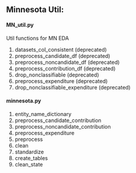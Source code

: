 ## Minnesota Util:
#### MN_util.py

Util functions for MN EDA
1. datasets_col_consistent (deprecated)
2. preprocess_candidate_df (deprecated)
3. preprocess_noncandidate_df (deprecated)
4. preprocess_contribution_df (deprecated)
5. drop_nonclassifiable (deprecated)
6. preprocess_expenditure (deprecated)
7. drop_nonclassifiable_expenditure (deprecated)

#### minnesota.py
1. entity_name_dictionary
2. preprocess_candidate_contribution
3. preprocess_noncandidate_contribution
4. preprocess_expenditure
5. preprocess
6. clean
7. standardize
8. create_tables
9. clean_state
